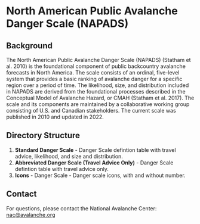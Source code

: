 # North American Public Avalanche Danger Scale (NAPADS)

## Background
The North American Public Avalanche Danger Scale (NAPADS) (Statham et al. 2010) is the foundational component of public backcountry avalanche forecasts in North America. The scale consists of an ordinal, five-level system that provides a basic ranking of avalanche danger for a specific region over a period of time. The likelihood, size, and distribution included in NAPADS are derived from the foundational processes described in the Conceptual Model of Avalanche Hazard, or CMAH (Statham et al. 2017).  The scale and its components are maintained by a collaborative working group consisting of U.S. and Canadian stakeholders. The current scale was published in 2010 and updated in 2022.

## Directory Structure
1. **Standard Danger Scale** - Danger Scale defintion table with travel advice, likelihood, and size and distribution.
2. **Abbreviated Danger Scale (Travel Advice Only)** - Danger Scale defintion table with travel advice only.
3. **Icons** - Danger Scale - Danger scale icons, with and without number.

## Contact
For questions, please contact the National Avalanche Center: 
[nac@avalanche.org](mailto:nac@avalanche.org)
